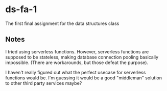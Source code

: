 # ds-fa-1
The first final assignment for the data structures class

## Notes

I tried using serverless functions. However, serverless functions are supposed to be stateless, making database connection pooling basically impossible. (There are workarounds, but those defeat the purpose).

I haven't really figured out what the perfect usecase for serverless functions would be. I'm guessing it would be a good "middleman" solution to other third party services maybe?
